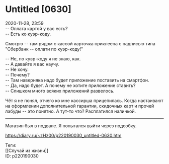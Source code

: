Untitled [0630]
================

   
 2020-11-28, 23:59   
  -- Оплата картой у вас есть?   
 -- Есть ко куэр-коду.   
   
 Смотрю -- там рядом с кассой карточка приклеена с надписью типа "Сбербанк -- оплати по куэр-коду!"   
   
 -- Не, по куэр-коду я не знаю, как.   
 -- А давайте я вас научу.   
 -- Не хочу.   
 -- Почему?   
 -- Там наверняка надо будет приложение поставить на смартфон.   
 -- Да, надо будет. А почему не хотите приложение ставить?   
 -- Слишком много всяких приложений развелось.   
   
 Чёт я не понял, отчего ко мне кассирша прицепилась. Когда настаивают на оформлении дополнительной гарантии, скидочных карт и прочей лабуды -- это понятно. А тут-то что? Расплатился наличкой.   
   
 ***   
   
 Магазин был в подвале. Я попытался выйти через подсобку.   
    
 <https://diary.ru/~zHz00/p220190030_untitled-0630.htm>   
   
 Теги:   
 [[Случай из жизни]]   
 ID: p220190030